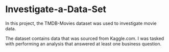 # Investigate-a-Data-Set
In this project, the TMDB-Movies dataset was used to investigate movie data.

The dataset contains data that was sourced from Kaggle.com. I was tasked with performing an analysis that answered at least one business question. 
